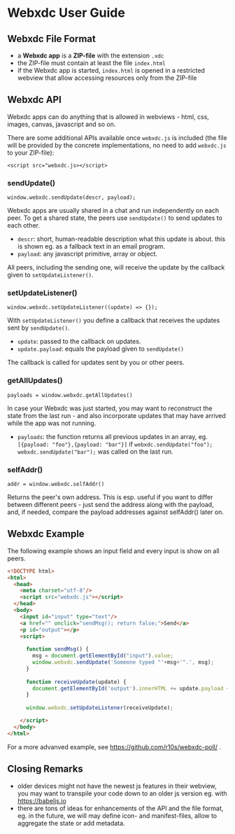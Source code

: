 # Webxdc User Guide

## Webxdc File Format

- a **Webxdc app** is a **ZIP-file** with the extension `.xdc`
- the ZIP-file must contain at least the file `index.html`
- if the Webxdc app is started, `index.html` is opened in a restricted webview
  that allow accessing resources only from the ZIP-file


## Webxdc API

Webxdc apps can do anything that is allowed in webviews -
html, css, images, canvas, javascript and so on.

There are some additional APIs available once `webxdc.js` is included
(the file will be provided by the concrete implementations,
no need to add `webxdc.js` to your ZIP-file):

```
<script src="webxdc.js></script>
```

### sendUpdate()

```
window.webxdc.sendUpdate(descr, payload);
```

Webxdc apps are usually shared in a chat and run independently on each peer.
To get a shared state, the peers use `sendUpdate()` to send updates to each other.

- `descr`: short, human-readable description what this update is about.
  this is shown eg. as a fallback text in an email program.
- `payload`: any javascript primitive, array or object.

All peers, including the sending one,
will receive the update by the callback given to `setUpdateListener()`.

### setUpdateListener()

```
window.webxdc.setUpdateListener((update) => {});
```

With `setUpdateListener()` you define a callback that receives the updates
sent by `sendUpdate()`.

- `update`: passed to the callback on updates.
- `update.payload`: equals the payload given to `sendUpdate()`

The callback is called for updates sent by you or other peers.


### getAllUpdates()

```
payloads = window.webxdc.getAllUpdates()
```

In case your Webxdc was just started,
you may want to reconstruct the state from the last run -
and also incorporate updates that may have arrived while the app was not running.

- `payloads`: the function returns all previous updates in an array, 
  eg. `[{payload: "foo"},{payload: "bar"}]`
  if `webxdc.sendUpdate("foo"); webxdc.sendUpdate("bar");` was called on the last run.

### selfAddr()

```
addr = window.webxdc.selfAddr()
```

Returns the peer's own address.
This is esp. useful if you want to differ between different peers -
just send the address along with the payload,
and, if needed, compare the payload addresses against selfAddr() later on.


## Webxdc Example

The following example shows an input field and  every input is show on all peers.

```html
<!DOCTYPE html>
<html>
  <head>
    <meta charset="utf-8"/>
    <script src="webxdc.js"></script>
  </head>
  <body>
    <input id="input" type="text"/>
    <a href="" onclick="sendMsg(); return false;">Send</a>
    <p id="output"></p>
    <script>
    
      function sendMsg() {
        msg = document.getElementById("input").value;
        window.webxdc.sendUpdate('Someone typed "'+msg+'".', msg);
      }
    
      function receiveUpdate(update) {
        document.getElementById('output').innerHTML += update.payload + "<br>";
      }
    
      window.webxdc.setUpdateListener(receiveUpdate);

    </script>
  </body>
</html>
```

For a more advanved example, see https://github.com/r10s/webxdc-poll/ .


## Closing Remarks

- older devices might not have the newest js features in their webview,
  you may want to transpile your code down to an older js version eg. with https://babeljs.io
- there are tons of ideas for enhancements of the API and the file format,
  eg. in the future, we will may define icon- and manifest-files,
  allow to aggregate the state or add metadata.